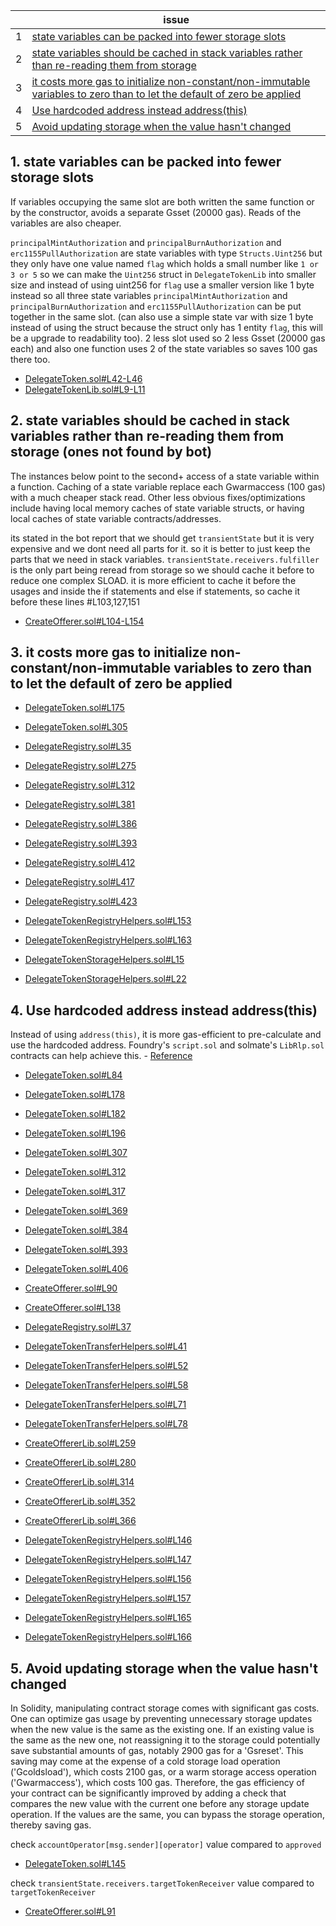 | | issue |
| ----------- | ----------- |
| 1 | [state variables can be packed into fewer storage slots](#1-state-variables-can-be-packed-into-fewer-storage-slots) |
| 2 | [state variables should be cached in stack variables rather than re-reading them from storage](#2-state-variables-should-be-cached-in-stack-variables-rather-than-re-reading-them-from-storage-ones-not-found-by-bot) |
| 3 | [it costs more gas to initialize non-constant/non-immutable variables to zero than to let the default of zero be applied](#3-it-costs-more-gas-to-initialize-non-constantnon-immutable-variables-to-zero-than-to-let-the-default-of-zero-be-applied) |
| 4 | [Use hardcoded address instead address(this)](#4-use-hardcoded-address-instead-addressthis) |
| 5 | [Avoid updating storage when the value hasn't changed](#5-avoid-updating-storage-when-the-value-hasnt-changed) |



## 1. state variables can be packed into fewer storage slots

If variables occupying the same slot are both written the same function or by the constructor, avoids a separate Gsset (20000 gas). Reads of the variables are also cheaper.

`principalMintAuthorization` and `principalBurnAuthorization` and `erc1155PullAuthorization` are state variables with type `Structs.Uint256` but they only have one value named `flag` which holds a small number like `1 or 3 or 5` so we can make the `Uint256` struct in `DelegateTokenLib` into smaller size and instead of using uint256 for `flag` use a smaller version like 1 byte instead so all three state variables `principalMintAuthorization` and `principalBurnAuthorization` and `erc1155PullAuthorization` can be put together in the same slot. (can also use a simple state var with size 1 byte instead of using the struct because the struct only has 1 entity `flag`, this will be a upgrade to readability too). 2 less slot used so 2 less Gsset (20000 gas each) and also one function uses 2 of the state variables so saves 100 gas there too.

- [DelegateToken.sol#L42-L46](https://github.com/code-423n4/2023-09-delegate/blob/main/src/DelegateToken.sol#L42-L46)
- [DelegateTokenLib.sol#L9-L11](https://github.com/code-423n4/2023-09-delegate/blob/main/src/libraries/DelegateTokenLib.sol#L9-L11)


## 2. state variables should be cached in stack variables rather than re-reading them from storage (ones not found by bot)

The instances below point to the second+ access of a state variable within a function. Caching of a state variable replace each Gwarmaccess (100 gas) with a much cheaper stack read. Other less obvious fixes/optimizations include having local memory caches of state variable structs, or having local caches of state variable contracts/addresses. 

its stated in the bot report that we should get `transientState` but it is very expensive and we dont need all parts for it. so it is better to just keep the parts that we need in stack variables. `transientState.receivers.fulfiller` is the only part being reread from storage so we should cache it before to reduce one complex SLOAD.
it is more efficient to cache it before the usages and inside the if statements and else if statements, so cache it before these lines #L103,127,151

- [CreateOfferer.sol#L104-L154](https://github.com/code-423n4/2023-09-delegate/blob/main/src/CreateOfferer.sol#L104-L154)


## 3. it costs more gas to initialize non-constant/non-immutable variables to zero than to let the default of zero be applied

- [DelegateToken.sol#L175](https://github.com/code-423n4/2023-09-delegate/blob/main/src/DelegateToken.sol#L175)
- [DelegateToken.sol#L305](https://github.com/code-423n4/2023-09-delegate/blob/main/src/DelegateToken.sol#L305)

- [DelegateRegistry.sol#L35](https://github.com/delegatexyz/delegate-registry/blob/6d1254de793ccc40134f9bec0b7cb3d9c3632bc1/src/DelegateRegistry.sol#L35)
- [DelegateRegistry.sol#L275](https://github.com/delegatexyz/delegate-registry/blob/6d1254de793ccc40134f9bec0b7cb3d9c3632bc1/src/DelegateRegistry.sol#L275)
- [DelegateRegistry.sol#L312](https://github.com/delegatexyz/delegate-registry/blob/6d1254de793ccc40134f9bec0b7cb3d9c3632bc1/src/DelegateRegistry.sol#L312)
- [DelegateRegistry.sol#L381](https://github.com/delegatexyz/delegate-registry/blob/6d1254de793ccc40134f9bec0b7cb3d9c3632bc1/src/DelegateRegistry.sol#L381)
- [DelegateRegistry.sol#L386](https://github.com/delegatexyz/delegate-registry/blob/6d1254de793ccc40134f9bec0b7cb3d9c3632bc1/src/DelegateRegistry.sol#L386)
- [DelegateRegistry.sol#L393](https://github.com/delegatexyz/delegate-registry/blob/6d1254de793ccc40134f9bec0b7cb3d9c3632bc1/src/DelegateRegistry.sol#L393)
- [DelegateRegistry.sol#L412](https://github.com/delegatexyz/delegate-registry/blob/6d1254de793ccc40134f9bec0b7cb3d9c3632bc1/src/DelegateRegistry.sol#L412)
- [DelegateRegistry.sol#L417](https://github.com/delegatexyz/delegate-registry/blob/6d1254de793ccc40134f9bec0b7cb3d9c3632bc1/src/DelegateRegistry.sol#L417)
- [DelegateRegistry.sol#L423](https://github.com/delegatexyz/delegate-registry/blob/6d1254de793ccc40134f9bec0b7cb3d9c3632bc1/src/DelegateRegistry.sol#L423)

- [DelegateTokenRegistryHelpers.sol#L153](https://github.com/code-423n4/2023-09-delegate/blob/main/src/libraries/DelegateTokenRegistryHelpers.sol#L153)
- [DelegateTokenRegistryHelpers.sol#L163](https://github.com/code-423n4/2023-09-delegate/blob/main/src/libraries/DelegateTokenRegistryHelpers.sol#L163)

- [DelegateTokenStorageHelpers.sol#L15](https://github.com/code-423n4/2023-09-delegate/blob/main/src/libraries/DelegateTokenStorageHelpers.sol#L15)
- [DelegateTokenStorageHelpers.sol#L22](https://github.com/code-423n4/2023-09-delegate/blob/main/src/libraries/DelegateTokenStorageHelpers.sol#L22)


## 4. Use hardcoded address instead address(this)

Instead of using `address(this)`, it is more gas-efficient to pre-calculate and use the hardcoded address. Foundry's `script.sol` and solmate's `LibRlp.sol` contracts can help achieve this. - [Reference](https://twitter.com/transmissions11/status/1518507047943245824)

- [DelegateToken.sol#L84](https://github.com/code-423n4/2023-09-delegate/blob/main/src/DelegateToken.sol#L84)
- [DelegateToken.sol#L178](https://github.com/code-423n4/2023-09-delegate/blob/main/src/DelegateToken.sol#L178)
- [DelegateToken.sol#L182](https://github.com/code-423n4/2023-09-delegate/blob/main/src/DelegateToken.sol#L182)
- [DelegateToken.sol#L196](https://github.com/code-423n4/2023-09-delegate/blob/main/src/DelegateToken.sol#L196)
- [DelegateToken.sol#L307](https://github.com/code-423n4/2023-09-delegate/blob/main/src/DelegateToken.sol#L307)
- [DelegateToken.sol#L312](https://github.com/code-423n4/2023-09-delegate/blob/main/src/DelegateToken.sol#L312)
- [DelegateToken.sol#L317](https://github.com/code-423n4/2023-09-delegate/blob/main/src/DelegateToken.sol#L317)
- [DelegateToken.sol#L369](https://github.com/code-423n4/2023-09-delegate/blob/main/src/DelegateToken.sol#L369)
- [DelegateToken.sol#L384](https://github.com/code-423n4/2023-09-delegate/blob/main/src/DelegateToken.sol#L384)
- [DelegateToken.sol#L393](https://github.com/code-423n4/2023-09-delegate/blob/main/src/DelegateToken.sol#L393)
- [DelegateToken.sol#L406](https://github.com/code-423n4/2023-09-delegate/blob/main/src/DelegateToken.sol#L406)

- [CreateOfferer.sol#L90](https://github.com/code-423n4/2023-09-delegate/blob/main/src/CreateOfferer.sol#L90)
- [CreateOfferer.sol#L138](https://github.com/code-423n4/2023-09-delegate/blob/main/src/CreateOfferer.sol#L138)

- [DelegateRegistry.sol#L37](https://github.com/delegatexyz/delegate-registry/blob/6d1254de793ccc40134f9bec0b7cb3d9c3632bc1/src/DelegateRegistry.sol#L37)

- [DelegateTokenTransferHelpers.sol#L41](https://github.com/code-423n4/2023-09-delegate/blob/main/src/libraries/DelegateTokenTransferHelpers.sol#L41)
- [DelegateTokenTransferHelpers.sol#L52](https://github.com/code-423n4/2023-09-delegate/blob/main/src/libraries/DelegateTokenTransferHelpers.sol#L52)
- [DelegateTokenTransferHelpers.sol#L58](https://github.com/code-423n4/2023-09-delegate/blob/main/src/libraries/DelegateTokenTransferHelpers.sol#L58)
- [DelegateTokenTransferHelpers.sol#L71](https://github.com/code-423n4/2023-09-delegate/blob/main/src/libraries/DelegateTokenTransferHelpers.sol#L71)
- [DelegateTokenTransferHelpers.sol#L78](https://github.com/code-423n4/2023-09-delegate/blob/main/src/libraries/DelegateTokenTransferHelpers.sol#L78)

- [CreateOffererLib.sol#L259](https://github.com/code-423n4/2023-09-delegate/blob/main/src/libraries/CreateOffererLib.sol#L259)
- [CreateOffererLib.sol#L280](https://github.com/code-423n4/2023-09-delegate/blob/main/src/libraries/CreateOffererLib.sol#L280)
- [CreateOffererLib.sol#L314](https://github.com/code-423n4/2023-09-delegate/blob/main/src/libraries/CreateOffererLib.sol#L314)
- [CreateOffererLib.sol#L352](https://github.com/code-423n4/2023-09-delegate/blob/main/src/libraries/CreateOffererLib.sol#L352)
- [CreateOffererLib.sol#L366](https://github.com/code-423n4/2023-09-delegate/blob/main/src/libraries/CreateOffererLib.sol#L366)

- [DelegateTokenRegistryHelpers.sol#L146](https://github.com/code-423n4/2023-09-delegate/blob/main/src/libraries/DelegateTokenRegistryHelpers.sol#L146)
- [DelegateTokenRegistryHelpers.sol#L147](https://github.com/code-423n4/2023-09-delegate/blob/main/src/libraries/DelegateTokenRegistryHelpers.sol#L147)
- [DelegateTokenRegistryHelpers.sol#L156](https://github.com/code-423n4/2023-09-delegate/blob/main/src/libraries/DelegateTokenRegistryHelpers.sol#L156)
- [DelegateTokenRegistryHelpers.sol#L157](https://github.com/code-423n4/2023-09-delegate/blob/main/src/libraries/DelegateTokenRegistryHelpers.sol#L157)
- [DelegateTokenRegistryHelpers.sol#L165](https://github.com/code-423n4/2023-09-delegate/blob/main/src/libraries/DelegateTokenRegistryHelpers.sol#L165)
- [DelegateTokenRegistryHelpers.sol#L166](https://github.com/code-423n4/2023-09-delegate/blob/main/src/libraries/DelegateTokenRegistryHelpers.sol#L166)


## 5. Avoid updating storage when the value hasn't changed

In Solidity, manipulating contract storage comes with significant gas costs. One can optimize gas usage by preventing unnecessary storage updates when the new value is the same as the existing one. If an existing value is the same as the new one, not reassigning it to the storage could potentially save substantial amounts of gas, notably 2900 gas for a 'Gsreset'. This saving may come at the expense of a cold storage load operation ('Gcoldsload'), which costs 2100 gas, or a warm storage access operation ('Gwarmaccess'), which costs 100 gas. Therefore, the gas efficiency of your contract can be significantly improved by adding a check that compares the new value with the current one before any storage update operation. If the values are the same, you can bypass the storage operation, thereby saving gas.

check `accountOperator[msg.sender][operator]` value compared to `approved`
- [DelegateToken.sol#L145](https://github.com/code-423n4/2023-09-delegate/blob/main/src/DelegateToken.sol#L145)

check `transientState.receivers.targetTokenReceiver` value compared to `targetTokenReceiver`
- [CreateOfferer.sol#L91](https://github.com/code-423n4/2023-09-delegate/blob/main/src/CreateOfferer.sol#L91)
